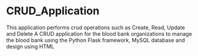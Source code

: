 # CRUD_Application

This application performs crud operations such as Create, Read, Update and Delete
A CRUD application for the blood bank organizations to manage the blood bank using the Python
Flask framework, MySQL database and design using HTML
